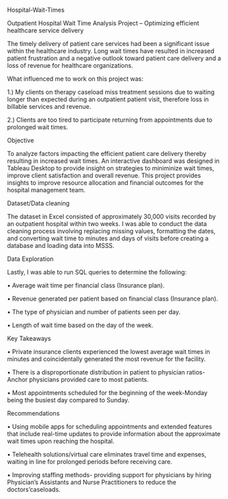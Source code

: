  Hospital-Wait-Times

Outpatient Hospital Wait Time Analysis Project – Optimizing efficient healthcare service delivery

The timely delivery of patient care services had been a significant issue within the healthcare industry. Long wait times have resulted in increased patient frustration and a negative outlook toward patient care delivery and a loss of revenue for healthcare organizations.

What influenced me to work on this project was:

1.)	My clients on therapy caseload miss treatment sessions due to waiting longer than expected during an outpatient patient visit, therefore loss in billable services and revenue. 

2.)	Clients are too tired to participate returning from appointments due to prolonged wait times.


Objective

To analyze factors impacting the  efficient patient care delivery thereby resulting in increased wait times. An interactive  dashboard was designed in Tableau Desktop to provide insight on strategies to miniminize wait times, improve client satisfaction and overall revenue.  This project provides insights to improve resource allocation and financial outcomes for the hospital management team.

Dataset/Data cleaning

The dataset in Excel consisted of approximately 30,000 visits recorded by an outpatient hospital within two weeks. I was able to conduct the data cleaning process involving replacing missing values, formatting the dates, and converting wait time to minutes and days of visits before creating a database and loading data into MSSS.

Data Exploration

Lastly, I was able to run SQL queries to determine the following:

•	Average wait time per financial class (Insurance plan).

•	Revenue generated per patient based on financial class (Insurance plan).

•	The type of physician and number of patients seen per day.

•	Length of wait time based on the day of the week.

Key Takeaways

•	Private insurance clients experienced the lowest average wait times in minutes and coincidentally generated the most revenue for the facility.
  
•	There is a disproportionate distribution in patient to physician ratios-Anchor physicians provided care to most patients.
  
•	Most appointments scheduled for the beginning of the week-Monday being the busiest day compared to Sunday.

Recommendations

•	Using mobile apps for scheduling appointments and extended features that include real-time updates to provide information about the approximate wait times upon     reaching the hospital.
 
•	Telehealth solutions/virtual care eliminates travel time and expenses, waiting in line for prolonged periods before receiving care.
 
•	Improving staffing methods- providing support for physicians by hiring Physician’s Assistants and Nurse Practitioners to reduce the doctors’caseloads.








